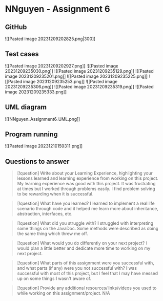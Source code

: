 # NNguyen - Assignment 6
## GitHub
![[Pasted image 20231209202825.png|300]]

## Test cases
![[Pasted image 20231209202927.png]]
![[Pasted image 20231209235030.png]]
![[Pasted image 20231209235129.png]]
![[Pasted image 20231209235201.png]]
![[Pasted image 20231209235225.png]]
![[Pasted image 20231209235253.png]]
![[Pasted image 20231209235306.png]]
![[Pasted image 20231209235319.png]]
![[Pasted image 20231209235333.png]]

## UML diagram
![[NNguyen_Assignment6_UML.png]]

## Program running
![[Pasted image 20231210150311.png]]

## Questions to answer
> [!question] Write about your Learning Experience, highlighting your lessons learned and learning experience from working on this project.
> My learning experience was good with this project. It was frustrating at times but I worked through problems easily. I find problem solving to be rewarding when it is successful.


> [!question] What have you learned?
>  I learned to implement a real life scenario through code and it helped me learn more about inheritance, abstraction, interfaces, etc.


> [!question] What did you struggle with?
> I struggled with interpreting some things on the JavaDoc. Some methods were described as doing the same thing which threw me off.


> [!question] What would you do differently on your next project?
> I would plan a little better and dedicate more time to working on my next project.


> [!question] What parts of this assignment were you successful with, and what parts (if any) were you not successful with?
> I was successful with most of this project, but I feel that I may have messed up on some things I wasn't aware of.


> [!question] Provide any additional resources/links/videos you used to while working on this assignment/project.
> N/A

